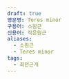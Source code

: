 ```yaml
---
draft: true
영문명: Teres minor
구용어: 소원근
신용어: 작은원근
aliases:
  - 소원근
  - Teres minor
tags:
  - 회전근개
---
```

